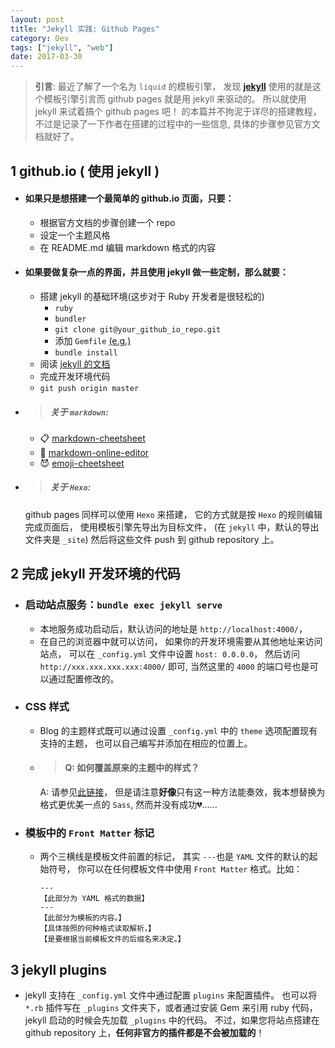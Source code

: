 ```yaml
---
layout: post
title: "Jekyll 实践: Github Pages"
category: Dev
tags: ["jekyll", "web"]
date: 2017-03-30
---
```


>**引言**:
最近了解了一个名为 `liquid` 的模板引擎，
发现 [**jekyll**](https://jekyllrb.com/) 使用的就是这个模板引擎引言而 github pages 就是用 jekyll 来驱动的。
所以就使用 jekyll 来试着搞个 github pages 吧！
的本篇并不拘泥于详尽的搭建教程，
不过是记录了一下作者在搭建的过程中的一些信息,
具体的步骤参见官方文档就好了。


## **1  github.io ( 使用 jekyll )**

- #### 如果只是想搭建一个最简单的 github.io 页面，只要：
    - 根据官方文档的步骤创建一个 repo
    - 设定一个主题风格
    - 在 README.md 编辑 markdown 格式的内容

- #### 如果要做复杂一点的界面，并且使用 jekyll 做一些定制，那么就要：
   - 搭建 jekyll 的基础环境(这步对于 Ruby 开发者是很轻松的)
     - `ruby`
     - `bundler`
     - `git clone git@your_github_io_repo.git`
     - 添加 `Gemfile` [(e.g.)](https://github.com/mccg/mccg.github.io/blob/master/Gemfile)
     - `bundle install`
   - 阅读 [jekyll 的文档](https://jekyllrb.com/docs/home/)
   - 完成开发环境代码
   - `git push origin master`

- >##### 关于 `markdown`:
   - :clipboard: [markdown-cheetsheet](https://github.com/adam-p/markdown-here/wiki/Markdown-Cheatsheet)
   - :pencil: [markdown-online-editor](https://jbt.github.io/markdown-editor/)
   - :smiling_imp:  [emoji-cheetsheet](https://www.webpagefx.com/tools/emoji-cheat-sheet/)

- >##### 关于 `Hexo`:
  github pages 同样可以使用 `Hexo` 来搭建，
  它的方式就是按 `Hexo` 的规则编辑完成页面后，
  使用模板引擎先导出为目标文件，
  (在 `jekyll` 中，默认的导出文件夹是 `_site`)
  然后将这些文件 push 到 github repository 上。

## **2 完成 jekyll 开发环境的代码**

- ### 启动站点服务：`bundle exec jekyll serve`
  - 本地服务成功启动后，默认访问的地址是 `http://localhost:4000/`，
  - 在自己的浏览器中就可以访问，
    如果你的开发环境需要从其他地址来访问站点，
    可以在 `_config.yml` 文件中设置 `host: 0.0.0.0`，
    然后访问 `http://xxx.xxx.xxx.xxx:4000/` 即可,
    当然这里的 `4000` 的端口号也是可以通过配置修改的。

- ### CSS 样式
  - Blog 的主题样式既可以通过设置 `_config.yml` 中的 `theme` 选项配置现有支持的主题，
    也可以自己编写并添加在相应的位置上。

  - >#### Q: 如何覆盖原来的主题中的样式？
    A: 请参见[此链接](http://stackoverflow.com/questions/41254582/overriding-css-on-github-pages-using-slate-theme)，
    但是请注意**好像**只有这一种方法能奏效，我本想替换为格式更优美一点的 `Sass`, 然而并没有成功:broken_heart:……

- ### 模板中的 `Front Matter` 标记
  - 两个三横线是模板文件前置的标记，
    其实 `---`也是 `YAML` 文件的默认的起始符号，
    你可以在任何模板文件中使用 `Front Matter` 格式。比如：
    ```
    ---
    【此部分为 YAML 格式的数据】
    ---
    【此部分为模板的内容。】
    【具体按照的何种格式读取解析，】
    【是要根据当前模板文件的后缀名来决定。】
    ```

## **3 jekyll plugins**

- jekyll 支持在 `_config.yml` 文件中通过配置 `plugins` 来配置插件。
  也可以将 `*.rb` 插件写在 `_plugins` 文件夹下，或者通过安装 Gem 来引用 ruby 代码，
  jekyll 启动的时候会先加载 `_plugins` 中的代码。
  不过，如果您将站点搭建在 github repository 上，**任何非官方的插件都是不会被加载的**！
